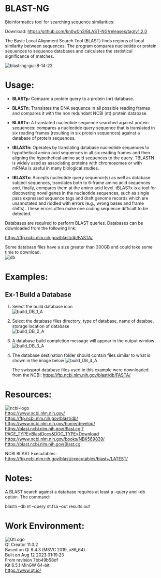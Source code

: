 # BLAST-NG    
Bioinformatics tool for searching sequence similarities:  

Download: https://github.com/kn0w0n3/BLAST-NG/releases/tag/v1.2.0    

The Basic Local Alignment Search Tool (BLAST) finds regions of local similarity between sequences. The program compares nucleotide or protein sequences to sequence databases and calculates the statistical significance of matches.    

![blast-ng-gui-8-14-23](https://github.com/kn0w0n3/BLAST-NG/assets/22214754/7aed3bfe-cd63-46c5-8c8c-a24a4d36e6a6)  

# **Usage:**    

* **BLASTp:** Compare a protein query to a protein (nr) database.     

* **BLASTn:** Translates the DNA sequence in all possible reading frames and compares it with the non redundant NCBI (nt) protein database.     

* **BLASTx:** A translated nucleotide sequence searched against protein sequences: compares a nucleotide query sequence that is translated in six reading frames (resulting in six protein sequences) against a database of protein sequences.
  
* **tBLASTn:** Operates by translating database nucleotide sequences to hypothetical amino acid sequences in all six reading frames and then aligning the hypothetical amino acid sequences to the query. TBLASTN is widely used as associating proteins with chromosomes or with mRNAs is useful in many biological studies.

* **tBLASTx:** Accepts nucleotide query sequence(s) as well as database subject sequences, translates both to 6‐frame amino acid sequences and, finally, compares them at the amino acid level. tBLASTx is a tool for discovering novel genes in the nucleotide sequences, such as single pass expressed sequence tags and draft genome records which are unannotated and riddled with errors (e.g., wrong bases and frame shifts). These errors often make one coding sequence difficult to be detected.  

Databases are required to perform BLAST queries. Databases can be downloaded from the following link:  

https://ftp.ncbi.nlm.nih.gov/blast/db/FASTA/  

Some database files have a size greater than 300GB and could take some time to download.    
![db](https://github.com/kn0w0n3/BLAST-NG/assets/22214754/8ff73180-e8f6-4f8a-9a43-ba32554f5eae)    

# **Examples:**  
## **Ex-1 Build a Database**   
1) Select the build database icon    
![build_DB_1_A](https://github.com/kn0w0n3/BLAST-NG/assets/22214754/d40a2fa9-334c-4b6d-8c7f-18f19bb17982)

2) Select the database files directory, type of database, name of databse, storage location of database    
![build_DB_2_A](https://github.com/kn0w0n3/BLAST-NG/assets/22214754/b0608642-f002-4891-b052-ff04a4c92da8)

3) A database build completion message will appear in the output window  
![build_DB_3_A](https://github.com/kn0w0n3/BLAST-NG/assets/22214754/573224e0-872d-4e0c-979d-8ae6ba7cba51)

4) The database destination folder should contain files similar to what is shown in the image below
![build_DB_4_A](https://github.com/kn0w0n3/BLAST-NG/assets/22214754/c3a2be1c-1d86-4ebf-ae24-32a54377b0b5)

   The swissprot database files used in this example were downloaded from the NCBI:  https://ftp.ncbi.nlm.nih.gov/blast/db/FASTA/  

# **Resources:**  
![ncbi-logo](https://user-images.githubusercontent.com/22214754/204448800-2b846e5b-2c68-4c4e-8687-43aac8ac752e.png)      
https://www.ncbi.nlm.nih.gov/  
https://ftp.ncbi.nlm.nih.gov/blast/db/  
https://www.ncbi.nlm.nih.gov/home/develop/  
https://blast.ncbi.nlm.nih.gov/Blast.cgi?PAGE_TYPE=BlastDocs&DOC_TYPE=Download  
https://www.ncbi.nlm.nih.gov/books/NBK569839/  
https://blast.ncbi.nlm.nih.gov/Blast.cgi  

NCBI BLAST Executables: https://ftp.ncbi.nlm.nih.gov/blast/executables/blast+/LATEST/  

# **Notes:**  
A BLAST search against a database requires at least a –query and –db option. The command:  

blastn –db nt –query nt.fsa –out results.out  

# **Work Environment:**       
![QtLogo](https://user-images.githubusercontent.com/22214754/179895211-d52559ab-35df-4fcc-bf69-7377739330d4.png)    
Qt Creator 11.0.2  
Based on Qt 6.4.3 (MSVC 2019, x86_64)  
Built on Aug 12 2023 01:19:23  
From revision 7bb49b58df  
Kit 6.5.1 MinGW 64-bit      
https://www.qt.io/        
